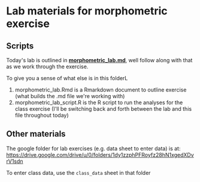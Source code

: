 # Lab materials for morphometric exercise

## Scripts
Today's lab is outlined in [**morphometric_lab.md**](https://github.com/morgan-sparks/FLC_Labs/blob/main/Lab_Morphometric/morphometric_lab.md), well follow along with that as we work through the exercise.

To give you a sense of what else is in this folderL

1. morphometric_lab.Rmd is a Rmarkdown document to outline exercise (what builds the .md file we're working with)
2. morphometric_lab_script.R is the R script to run the analyses for the class exercise (I'll be switching back and forth between the lab and this file throughout today)

## Other materials
The google folder for lab exercises (e.g. data sheet to enter data) is at:
https://drive.google.com/drive/u/0/folders/1dy1zzphPFRoyfz28hN1xgedXDvrV1sdn

To enter class data, use the `class_data` sheet in that folder